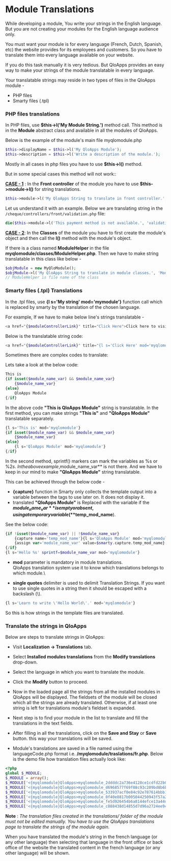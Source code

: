 # Module Translations

While developing a module, You write your strings in the English language. But you are not creating your modules for the English language audience only.

You must want your module is for every language (French, Dutch, Spanish, etc) the website provides for its employees and customers. So you have to translate them into every language available on your website.

If you do this task manually it is very tedious. But QloApps provides an easy way to make your strings of the module translatable in every language.

Your translatable strings may reside in two types of files in the QloApps module -
- PHP files
- Smarty files (.tpl)

### PHP files translations
In PHP files, use **$this->l('My Module String.')** method call.
This method is in the **Module** abstract class and available in all the modules of QloApps.

Below is the example of the module's main file myqlomodule.php
```php
$this->displayName = $this->l('My QloApps Module');
$this->description = $this->l('Write a description of the module.');
```

Mostly in all cases in php files you have to use **$this->l()** method.

But in some special cases this method will not work::

<ins>**CASE - 1**</ins> : In the **Front controller** of the module you have to use **$this->module->l()** for string translations.

```php
$this->module->l('My QloApps String to translate in front controller.', 'front_controller_file_name')
```

Let us understand it with an example.
Below we are translating string in the `/cheque/controllers/front/validation.php` file:
```php
die($this->module->l('This payment method is not available.', 'validation'));
```

<ins>**CASE - 2**</ins>: In the **Classes** of the module you have to first create the module's object and then call the **l()** method with the module's object.

If there is a class named **ModuleHelper** in the file **myqlomodule/classes/ModuleHelper.php**. Then we have to make string translatable in this class like below -
```php
$objModule = new MyQloModule();
$objModule->l('My QloApps String to translate in module classes.', 'ModuleHelper')
// ModuleHelper is file name of the class
```


### Smarty files (.tpl) Translations
In the .tpl files, use **{l s='My string' mod='mymodule'}** function call which is replaced by smarty by the translation of the chosen language.

For example, If we have to make below line's strings translatable -
```php
<a href="{$moduleControllerLink}" title="Click Here">Click here to visit the link!</a>
```

Below is the translatable string code:
```php
<a href="{$moduleControllerLink}" title="{l s='Click Here' mod='myqlomodule'}">{l s='Click here to visit the link' mod='myqlomodule'}</a>
```

Sometimes there are complex codes to translate:

Lets take a look at the below code:
```php
This is
{if isset($module_name_var) && $module_name_var}
    {$module_name_var}
{else}
    QloApps Module
{/if}
```
In the above code **"This is QloApps Module"** string is translatable.
In the first method, you can make strings **"This is"** and **"QloApps Module"** translatable separately.
```php
{l s='This is' mod='myqlomodule'}
{if isset($module_name_var) && $module_name_var}
    {$module_name_var}
{else}
    {l s='QloApps Module' mod='myqlomodule'}
{/if}
```

In the second method, sprintf() markers can mark the variables as %s or %2$s.\
In the above example, %s must be replaced by the **QloApps module** if and only if variable **$module_name_var** is not there.
And we have to keep in our mind to make **"QloApps Module"** string translatable.

This can be achieved through the below code -
- **{capture}** function in Smarty only collects the template output into a variable between the tags to use later on. It does not display it.
- translated **"QloApps Module"** is Replaced with the variable if the **$module_name_var** is empty or absent, using a temporary variable (**$temp_mod_name**).

See the below code:
```php
{if !isset($module_name_var) || !$module_name_var}
    {capture name='temp_mod_name'}{l s='QloApps Module' mod='myqlomodule'}{/capture}
    {assign var='module_name_var' value=$smarty.capture.temp_mod_name}
{/if}
{l s='Hello %s' sprintf=$module_name_var mod='myqlomodule'}
```

- **mod** parameter is mandatory in module translations.\
QloApps translation system use it to know which translations belongs to which module.\

- **single quotes** delimiter is used to delimit Translation Strings. If you want to use single quotes in a string then it should be escaped with a backslash (\\).

```php
{l s='Learn to write \'Hello World\'.' mod='myqlomodule'}
```
So this is how strings in the template files are translated.


### Translate the strings in QloApps

Below are steps to translate strings in QloApps:
- Visit **Localization -> Translations** tab.
- Select **Installed modules translations** from the **Modify translations** drop-down.
- Select the language in which you want to translate the module.
- Click the **Modify** button to proceed.
- Now in the loaded page all the strings from all the installed modules in QloApps will be displayed.
The fieldsets of the module will be closed which all the strings are already translated. Otherwise, if at least one string is left for translations module's fieldset is expanded.
- Next step is to find your module in the list to translate and fill the translations in the text fields.
- After filling in all the translations, click on the **Save and Stay** or **Save** button. this way your translations will be saved.

- Module's translations are saved in a file named using the languageCode.php format i.e. **/myqlomodule/traslations/fr.php**.
Below is the demo file how translation files actually look like:

```php
<?php
global $_MODULE;
$_MODULE = array();
$_MODULE['<{myqlomodule}QloApps>myqlomodule_2ddddc2a736e4128ce1cdfd22b041e7f'] = 'Mon module';
$_MODULE['<{myqlomodule}QloApps>myqlomodule_d6968577f69f08c93c209bd8b6b3d4d5'] = 'Description du module Qlo.';
$_MODULE['<{myqlomodule}QloApps>myqlomodule_533937acf0e84c92e787614bbb16a7a0'] = 'Êtes-vous certain de vouloir désinstaller ce module ? Vous perdrez tous vos réglages !';
$_MODULE['<{myqlomodule}QloApps>myqlomodule_0f40e8817b005044250943f57a21c5e7'] = 'Aucun nom fourni';
$_MODULE['<{myqlomodule}QloApps>myqlomodule_fe5d926454b6a8144efce13a44d019ba'] = 'Valeur de configuration non valide.';
$_MODULE['<{myqlomodule}QloApps>myqlomodule_c888438d14855d7d96a2724ee9c306bd'] = 'Réglages mis à jour';
```
**Note** : *The translation files created in the translations/ folder of the module must not be edited manually. You have to use the QloApps translations page to translate the strings of the module again.*

When you have translated the module's string in the french language (or any other language) then selecting that language in the front office or back office of the website the translated content in the french language (or any other language) will be shown.